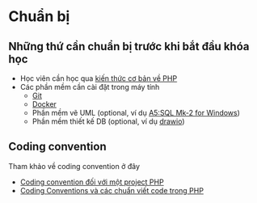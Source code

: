 # Chuẩn bị

## Những thứ cần chuẩn bị trước khi bắt đầu khóa học

* Học viên cần học qua [kiến thức cơ bản về PHP](https://www.w3schools.com/php/DEFAULT.asp)
* Các phần mềm cần cài đặt trong máy tính
  * [Git](../git/install.md)
  * [Docker](../docker/install.md)
  * Phần mềm vẽ UML (optional, ví dụ [A5:SQL Mk-2 for Windows](https://a5m2.mmatsubara.com/index.en.html))
  * Phần mềm thiết kế DB (optional, ví dụ [drawio](https://app.diagrams.net/))

## Coding convention

Tham khảo về coding convention ở đây
* [Coding convention đối với một project PHP](https://viblo.asia/p/coding-convention-doi-voi-mot-project-php-ORNZqNPrl0n)
* [Coding Conventions và các chuẩn viết code trong PHP](https://viblo.asia/p/coding-conventions-va-cac-chuan-viet-code-trong-php-naQZRbrGZvx)